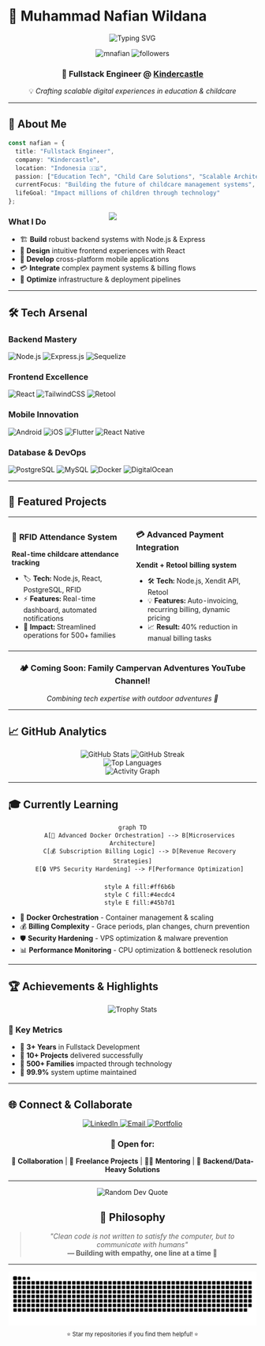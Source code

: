 # 🌟 Muhammad Nafian Wildana

<div align="center">
  <img src="https://readme-typing-svg.herokuapp.com?font=Fira+Code&size=30&pause=1000&color=36BCF7&width=435&lines=Fullstack+Engineer;Tech+Enthusiast;Problem+Solver;Digital+Innovator" alt="Typing SVG" />
</div>

<p align="center">
  <img src="https://komarev.com/ghpvc/?username=mnafian&label=Profile%20views&color=0e75b6&style=flat" alt="mnafian" />
  <img src="https://img.shields.io/github/followers/mnafian?label=Followers&style=social" alt="followers" />
</p>

<div align="center">
  <h3>🚀 Fullstack Engineer @ <a href="#">Kindercastle</a></h3>
  <p>💡 <i>Crafting scalable digital experiences in education & childcare</i></p>
</div>

---

## 🎯 About Me

```typescript
const nafian = {
  title: "Fullstack Engineer",
  company: "Kindercastle",
  location: "Indonesia 🇮🇩",
  passion: ["Education Tech", "Child Care Solutions", "Scalable Architecture"],
  currentFocus: "Building the future of childcare management systems",
  lifeGoal: "Impact millions of children through technology"
};
```

<img align="right" src="https://media.giphy.com/media/L1R1tvI9svkIWwpVYr/giphy.gif" width="300"/>

### What I Do
- 🏗️ **Build** robust backend systems with Node.js & Express
- 🎨 **Design** intuitive frontend experiences with React
- 📱 **Develop** cross-platform mobile applications
- 💳 **Integrate** complex payment systems & billing flows
- 🔧 **Optimize** infrastructure & deployment pipelines

---

## 🛠️ Tech Arsenal

### Backend Mastery
![Node.js](https://img.shields.io/badge/Node.js-43853D?style=for-the-badge&logo=node.js&logoColor=white)
![Express.js](https://img.shields.io/badge/Express.js-404D59?style=for-the-badge)
![Sequelize](https://img.shields.io/badge/Sequelize-52B0E7?style=for-the-badge&logo=Sequelize&logoColor=white)

### Frontend Excellence
![React](https://img.shields.io/badge/React-20232A?style=for-the-badge&logo=react&logoColor=61DAFB)
![TailwindCSS](https://img.shields.io/badge/Tailwind_CSS-38B2AC?style=for-the-badge&logo=tailwind-css&logoColor=white)
![Retool](https://img.shields.io/badge/Retool-3D3D3D?style=for-the-badge&logo=retool&logoColor=white)

### Mobile Innovation
![Android](https://img.shields.io/badge/Android-3DDC84?style=for-the-badge&logo=android&logoColor=white)
![iOS](https://img.shields.io/badge/iOS-000000?style=for-the-badge&logo=ios&logoColor=white)
![Flutter](https://img.shields.io/badge/Flutter-02569B?style=for-the-badge&logo=flutter&logoColor=white)
![React Native](https://img.shields.io/badge/React_Native-20232A?style=for-the-badge&logo=react&logoColor=61DAFB)

### Database & DevOps
![PostgreSQL](https://img.shields.io/badge/PostgreSQL-316192?style=for-the-badge&logo=postgresql&logoColor=white)
![MySQL](https://img.shields.io/badge/MySQL-005C84?style=for-the-badge&logo=mysql&logoColor=white)
![Docker](https://img.shields.io/badge/Docker-2496ED?style=for-the-badge&logo=docker&logoColor=white)
![DigitalOcean](https://img.shields.io/badge/Digital_Ocean-0080FF?style=for-the-badge&logo=DigitalOcean&logoColor=white)

---

## 🚧 Featured Projects

<table>
<tr>
<td width="50%">

### 🔄 RFID Attendance System
**Real-time childcare attendance tracking**
- 🏷️ **Tech:** Node.js, React, PostgreSQL, RFID
- ⚡ **Features:** Real-time dashboard, automated notifications
- 🎯 **Impact:** Streamlined operations for 500+ families

</td>
<td width="50%">

### 💳 Advanced Payment Integration
**Xendit + Retool billing system**
- 🛠️ **Tech:** Node.js, Xendit API, Retool
- 💡 **Features:** Auto-invoicing, recurring billing, dynamic pricing
- 📈 **Result:** 40% reduction in manual billing tasks

</td>
</tr>
</table>

<div align="center">
  <h3>🏕️ Coming Soon: Family Campervan Adventures YouTube Channel!</h3>
  <p><i>Combining tech expertise with outdoor adventures 🎥</i></p>
</div>

---

## 📈 GitHub Analytics

<div align="center">
  <img src="https://github-readme-stats.vercel.app/api?username=mnafian&show_icons=true&theme=radical&count_private=true" alt="GitHub Stats" height="200"/>
  <img src="https://github-readme-streak-stats.herokuapp.com/?user=mnafian&theme=radical" alt="GitHub Streak" height="200"/>
</div>

<div align="center">
  <img src="https://github-readme-stats.vercel.app/api/top-langs/?username=mnafian&layout=compact&theme=radical&langs_count=8" alt="Top Languages"/>
</div>

<div align="center">
  <img src="https://github-readme-activity-graph.vercel.app/graph?username=mnafian&theme=radical" alt="Activity Graph"/>
</div>

---

## 🎓 Currently Learning

<div align="center">

```mermaid
graph TD
    A[🐳 Advanced Docker Orchestration] --> B[Microservices Architecture]
    C[💰 Subscription Billing Logic] --> D[Revenue Recovery Strategies]
    E[🔒 VPS Security Hardening] --> F[Performance Optimization]
    
    style A fill:#ff6b6b
    style C fill:#4ecdc4
    style E fill:#45b7d1
```

</div>

- 🐳 **Docker Orchestration** - Container management & scaling
- 💰 **Billing Complexity** - Grace periods, plan changes, churn prevention
- 🛡️ **Security Hardening** - VPS optimization & malware prevention
- 📊 **Performance Monitoring** - CPU optimization & bottleneck resolution

---

## 🏆 Achievements & Highlights

<div align="center">
  <img src="https://github-profile-trophy.vercel.app/?username=mnafian&theme=radical&column=6&margin-w=15&margin-h=15" alt="Trophy Stats"/>
</div>

### 🎯 Key Metrics
- 💼 **3+ Years** in Fullstack Development
- 🚀 **10+ Projects** delivered successfully  
- 👥 **500+ Families** impacted through technology
- 🔧 **99.9%** system uptime maintained

---

## 🌐 Connect & Collaborate

<div align="center">
  <a href="https://www.linkedin.com/in/mnafian">
    <img src="https://img.shields.io/badge/LinkedIn-0077B5?style=for-the-badge&logo=linkedin&logoColor=white" alt="LinkedIn"/>
  </a>
  <a href="mailto:your.email@example.com">
    <img src="https://img.shields.io/badge/Email-D14836?style=for-the-badge&logo=gmail&logoColor=white" alt="Email"/>
  </a>
  <a href="#">
    <img src="https://img.shields.io/badge/Portfolio-000000?style=for-the-badge&logo=About.me&logoColor=white" alt="Portfolio"/>
  </a>
</div>

<div align="center">
  <h3>💝 Open for:</h3>
  <p>
    🤝 <strong>Collaboration</strong> | 💼 <strong>Freelance Projects</strong> | 🧑‍💻 <strong>Mentoring</strong> | 🎯 <strong>Backend/Data-Heavy Solutions</strong>
  </p>
</div>

---

<div align="center">
  <img src="https://quotes-github-readme.vercel.app/api?type=horizontal&theme=radical" alt="Random Dev Quote"/>
</div>

<div align="center">
  <h2>💭 Philosophy</h2>
  <blockquote>
    <i>"Clean code is not written to satisfy the computer, but to communicate with humans"</i><br>
    <strong>— Building with empathy, one line at a time 💚</strong>
  </blockquote>
</div>

---

<div align="center">
  <img src="https://raw.githubusercontent.com/platane/snk/output/github-contribution-grid-snake.svg" alt="Snake animation" />
</div>

<div align="center">
  <sub>⭐ Star my repositories if you find them helpful! ⭐</sub>
</div>
